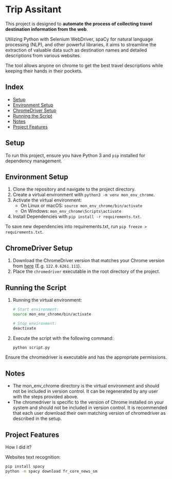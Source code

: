# Trip Assitant

This project is designed to **automate the process of collecting travel destination information from the web**.

Utilizing Python with Selenium WebDriver, spaCy for natural language processing (NLP), and other powerful libraries, it aims to streamline the extraction of valuable data such as destination names and detailed descriptions from various websites. 

The tool allows anyone on chrome to get the best travel descriptions while keeping their hands in their pockets.

## Index

- [Setup](#setup)
- [Environment Setup](#environment-setup)
- [ChromeDriver Setup](#chromedriver-setup)
- [Running the Script](#running-the-script)
- [Notes](#notes)
- [Project Features](#project-features)

## Setup

To run this project, ensure you have Python 3 and `pip` installed for dependency management.

## Environment Setup

1. Clone the repository and navigate to the project directory.
2. Create a virtual environment with `python3 -m venv mon_env_chrome`.
3. Activate the virtual environment:
   - On Linux or macOS: `source mon_env_chrome/bin/activate`
   - On Windows: `mon_env_chrome\Scripts\activate`
4. Install Dependencies with `pip install -r requirements.txt`.

To save new dependencies into requirements.txt, run `pip freeze > requirements.txt`.

## ChromeDriver Setup

1. Download the ChromeDriver version that matches your Chrome version from [here](https://chromedriver.com/download#stable) (E.g. `122.0.6261.111`).
2. Place the `chromedriver` executable in the root directory of the project.

## Running the Script

1. Running the virtual environment:

   ```sh
   # Start environment:
   source mon_env_chrome/bin/activate

   # Stop environment:
   deactivate
   ```

2. Execute the script with the following command:

   ```bash
   python script.py
   ```

Ensure the chromedriver is executable and has the appropriate permissions.

## Notes

- The mon_env_chrome directory is the virtual environment and should not be included in version control. It can be regenerated by any user with the steps provided above.
- The chromedriver is specific to the version of Chrome installed on your system and should not be included in version control. It is recommended that each user download their own matching version of chromedriver as described in the setup.

## Project Features

How I did it?

Websites text recognition:

```sh
pip install spacy
python -m spacy download fr_core_news_sm
```
